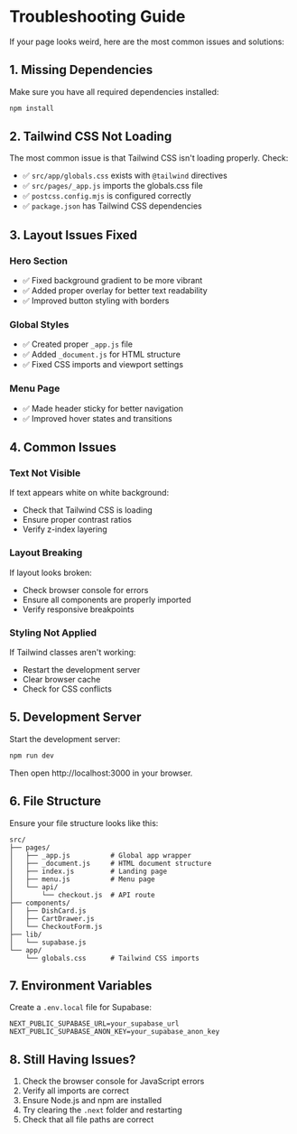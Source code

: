 # Troubleshooting Guide

If your page looks weird, here are the most common issues and solutions:

## 1. Missing Dependencies
Make sure you have all required dependencies installed:
```bash
npm install
```

## 2. Tailwind CSS Not Loading
The most common issue is that Tailwind CSS isn't loading properly. Check:

- ✅ `src/app/globals.css` exists with `@tailwind` directives
- ✅ `src/pages/_app.js` imports the globals.css file
- ✅ `postcss.config.mjs` is configured correctly
- ✅ `package.json` has Tailwind CSS dependencies

## 3. Layout Issues Fixed

### Hero Section
- ✅ Fixed background gradient to be more vibrant
- ✅ Added proper overlay for better text readability
- ✅ Improved button styling with borders

### Global Styles
- ✅ Created proper `_app.js` file
- ✅ Added `_document.js` for HTML structure
- ✅ Fixed CSS imports and viewport settings

### Menu Page
- ✅ Made header sticky for better navigation
- ✅ Improved hover states and transitions

## 4. Common Issues

### Text Not Visible
If text appears white on white background:
- Check that Tailwind CSS is loading
- Ensure proper contrast ratios
- Verify z-index layering

### Layout Breaking
If layout looks broken:
- Check browser console for errors
- Ensure all components are properly imported
- Verify responsive breakpoints

### Styling Not Applied
If Tailwind classes aren't working:
- Restart the development server
- Clear browser cache
- Check for CSS conflicts

## 5. Development Server

Start the development server:
```bash
npm run dev
```

Then open http://localhost:3000 in your browser.

## 6. File Structure

Ensure your file structure looks like this:
```
src/
├── pages/
│   ├── _app.js          # Global app wrapper
│   ├── _document.js     # HTML document structure
│   ├── index.js         # Landing page
│   ├── menu.js          # Menu page
│   └── api/
│       └── checkout.js  # API route
├── components/
│   ├── DishCard.js
│   ├── CartDrawer.js
│   └── CheckoutForm.js
├── lib/
│   └── supabase.js
└── app/
    └── globals.css      # Tailwind CSS imports
```

## 7. Environment Variables

Create a `.env.local` file for Supabase:
```env
NEXT_PUBLIC_SUPABASE_URL=your_supabase_url
NEXT_PUBLIC_SUPABASE_ANON_KEY=your_supabase_anon_key
```

## 8. Still Having Issues?

1. Check the browser console for JavaScript errors
2. Verify all imports are correct
3. Ensure Node.js and npm are installed
4. Try clearing the `.next` folder and restarting
5. Check that all file paths are correct 